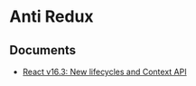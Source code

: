 # Anti Redux

## Documents

* [React v16.3: New lifecycles and Context API](https://reactjs.org/blog/2018/03/29/react-v-16-3.html)
